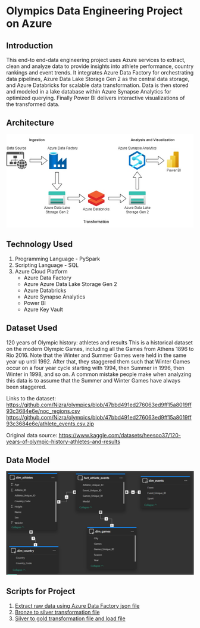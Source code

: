 # Olympics Data Engineering Project on Azure

## Introduction

This end-to end-data engineering project uses Azure services to extract, clean and analyze data to provide insights into athlete performance, country rankings and event trends. It integrates Azure Data Factory for orchestrating data pipelines, Azure Data Lake Storage Gen 2 as the central data storage, and Azure Databricks for scalable data transformation. Data is then stored and modeled in a lake database within Azure Synapse Analytics for optimized querying. Finally Power BI delivers interactive visualizations of the transformed data.

## Architecture
![Project Architecture](Olympics_Architecture.drawio.jpg)

## Technology Used
1. Programming Language - PySpark
2. Scripting Language - SQL
3. Azure Cloud Platform
   * Azure Data Factory
   * Azure Azure Data Lake Storage Gen 2
   * Azure Databricks
   * Azure Synapse Analytics
   * Power BI
   * Azure Key Vault

## Dataset Used
120 years of Olympic history: athletes and results
This is a historical dataset on the modern Olympic Games, including all the Games from Athens 1896 to Rio 2016.
Note that the Winter and Summer Games were held in the same year up until 1992. After that, they staggered them such that Winter Games occur on a four year cycle starting with 1994, then Summer in 1996, then Winter in 1998, and so on. A common mistake people make when analyzing this data is to assume that the Summer and Winter Games have always been staggered.

Links to the dataset: 
https://github.com/Nizra/olympics/blob/47bbd491ed276063ed9ff15a8019ff93c3684e6e/noc_regions.csv
https://github.com/Nizra/olympics/blob/47bbd491ed276063ed9ff15a8019ff93c3684e6e/athlete_events.csv.zip

Original data source: https://www.kaggle.com/datasets/heesoo37/120-years-of-olympic-history-athletes-and-results

## Data Model
![Data Model Image](Data_Model.jpg)

## Scripts for Project
1. [Extract raw data using Azure Data Factory json file](copydata_pipeline_support_live.zip)
1. [Bronze to silver transformation file](Olympics_bronze_to_silver.dbc)
2. [Silver to gold transformation file and load file](Olympics_silver_to_gold.dbc)

